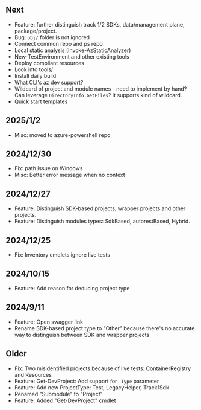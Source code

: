 ## Next
- Feature: further distinguish track 1/2 SDKs, data/management plane, package/project.
- Bug: `obj/` folder is not ignored
- Connect common repo and ps repo
- Local static analysis (Invoke-AzStaticAnalyzer)
- New-TestEnvironment and other existing tools
- Deploy compliant resources
- Look into tools/
- Install daily build
- What CLI's az dev support?
- Wildcard of project and module names - need to implement by hand? Can leverage `DirectoryInfo.GetFiles`? It supports kind of wildcard.
- Quick start templates

## 2025/1/2
- Misc: moved to azure-powershell repo

## 2024/12/30
- Fix: path issue on Windows
- Misc: Better error message when no context

## 2024/12/27
- Feature: Distinguish SDK-based projects, wrapper projects and other projects.
- Feature: Distinguish modules types: SdkBased, autorestBased, Hybrid.

## 2024/12/25
- Fix: Inventory cmdlets ignore live tests

## 2024/10/15
- Feature: Add reason for deducing project type

## 2024/9/11
- Feature: Open swagger link
- Rename SDK-based project type to "Other" because there's no accurate way to distinguish between SDK and wrapper projects

## Older
- Fix: Two misidentified projects because of live tests: ContainerRegistry and Resources
- Feature: Get-DevProject: Add support for `-Type` parameter
- Feature: Add new ProjectType: Test, LegacyHelper, Track1Sdk
- Renamed "Submodule" to "Project"
- Feature: Added "Get-DevProject" cmdlet
